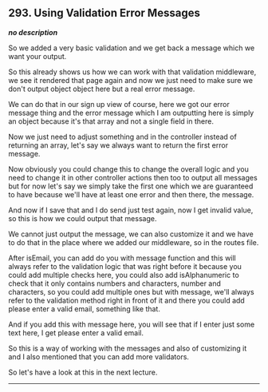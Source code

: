 ## 293. Using Validation Error Messages

<strong><em>no description</em></strong>

So we added a very basic validation and we get back a message which we want your
output. 

So this already shows us how we can work with that validation middleware, we see
it rendered that page again and now we just need to make sure we don't output
object object here but a real error message. 

We can do that in our sign up view of course, here we got our error message
thing and the error message which I am outputting here is simply an object
because it's that array and not a single field in there. 

Now we just need to adjust something and in the controller instead of returning
an array, let's say we always want to return the first error message. 

Now obviously you could change this to change the overall logic and you need to
change it in other controller actions then too to output all messages but for
now let's say we simply take the first one which we are guaranteed to have
because we'll have at least one error and then there, the message. 

And now if I save that and I do send just test again, now I get invalid value,
so this is how we could output that message. 

We cannot just output the message, we can also customize it and we have to do
that in the place where we added our middleware, so in the routes file. 

After isEmail, you can add do you with message function and this will always
refer to the validation logic that was right before it because you could add
multiple checks here, you could also add isAlphanumeric to check that it only
contains numbers and characters, number and characters, so you could add
multiple ones but with message, we'll always refer to the validation method
right in front of it and there you could add please enter a valid email,
something like that. 

And if you add this with message here, you will see that if I enter just some
text here, I get please enter a valid email. 

So this is a way of working with the messages and also of customizing it and I
also mentioned that you can add more validators. 

So let's have a look at this in the next lecture. 

---